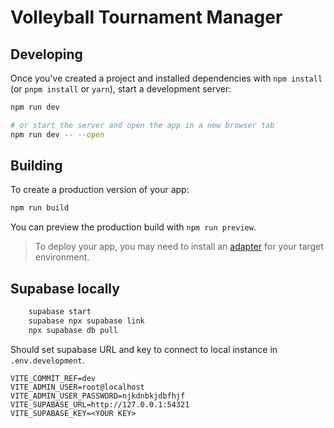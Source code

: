 # Volleyball Tournament Manager

## Developing

Once you've created a project and installed dependencies with `npm install` (or `pnpm install` or `yarn`), start a development server:

```bash
npm run dev

# or start the server and open the app in a new browser tab
npm run dev -- --open
```

## Building

To create a production version of your app:

```bash
npm run build
```

You can preview the production build with `npm run preview`.

> To deploy your app, you may need to install an [adapter](https://kit.svelte.dev/docs/adapters) for your target environment.

## Supabase locally

```bash
    supabase start
    supabase npx supabase link
    npx supabase db pull
```

Should set supabase URL and key to connect to local instance in `.env.development`.

```
VITE_COMMIT_REF=dev
VITE_ADMIN_USER=root@localhost
VITE_ADMIN_USER_PASSWORD=njkdnbkjdbfhjf
VITE_SUPABASE_URL=http://127.0.0.1:54321
VITE_SUPABASE_KEY=<YOUR KEY>
```
